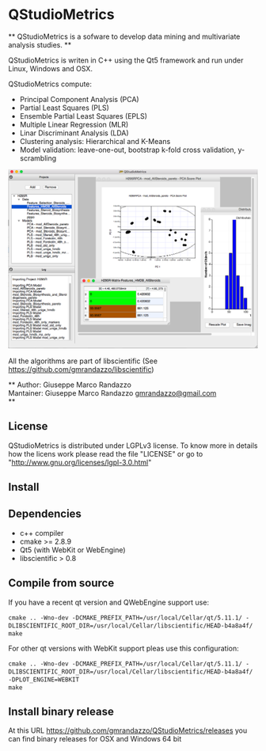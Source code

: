 QStudioMetrics
==============

** QStudioMetrics is a sofware to develop data mining and multivariate analysis studies. **

QStudioMetrics is writen in C++ using the Qt5 framework and run under Linux, Windows and OSX.

QStudioMetrics compute:
  - Principal Component Analysis (PCA)
  - Partial Least Squares (PLS)
  - Ensemble Partial Least Squares (EPLS)
  - Multiple Linear Regression (MLR)
  - Linar Discriminant Analysis (LDA)
  - Clustering analysis: Hierarchical and K-Means
  - Model validation: leave-one-out, bootstrap k-fold cross validation, y-scrambling

![ScreenShot](https://github.com/gmrandazzo/QStudioMetrics/blob/master/vars/qsmgui.png)

All the algorithms are part of libscientific (See https://github.com/gmrandazzo/libscientific)

** Author: Giuseppe Marco Randazzo <br/>
Mantainer: Giuseppe Marco Randazzo gmrandazzo@gmail.com <br/>
**

License
-------

QStudioMetrics is distributed under LGPLv3 license.
To know more in details how the licens work please read the file "LICENSE" or
go to "http://www.gnu.org/licenses/lgpl-3.0.html"

Install
-------

## Dependencies
- c++ compiler
- cmake >= 2.8.9
- Qt5 (with WebKit or WebEngine)
- libscientific > 0.8

## Compile from source

If you have a recent qt version and QWebEngine support use:

```
cmake .. -Wno-dev -DCMAKE_PREFIX_PATH=/usr/local/Cellar/qt/5.11.1/ -DLIBSCIENTIFIC_ROOT_DIR=/usr/local/Cellar/libscientific/HEAD-b4a8a4f/
make
```

For other qt versions with WebKit support pleas use this configuration:

```
cmake .. -Wno-dev -DCMAKE_PREFIX_PATH=/usr/local/Cellar/qt/5.11.1/ -DLIBSCIENTIFIC_ROOT_DIR=/usr/local/Cellar/libscientific/HEAD-b4a8a4f/ -DPLOT_ENGINE=WEBKIT
make
```

## Install binary release

At this URL  <https://github.com/gmrandazzo/QStudioMetrics/releases>  you can find binary releases for OSX and Windows 64 bit

